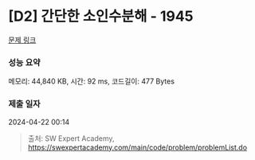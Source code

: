 # [D2] 간단한 소인수분해 - 1945 

[문제 링크](https://swexpertacademy.com/main/code/problem/problemDetail.do?contestProbId=AV5Pl0Q6ANQDFAUq) 

### 성능 요약

메모리: 44,840 KB, 시간: 92 ms, 코드길이: 477 Bytes

### 제출 일자

2024-04-22 00:14



> 출처: SW Expert Academy, https://swexpertacademy.com/main/code/problem/problemList.do